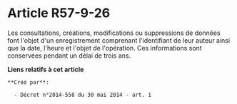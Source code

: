 # Article R57-9-26

Les consultations, créations, modifications ou suppressions de données font l'objet d'un enregistrement comprenant
l'identifiant de leur auteur ainsi que la date, l'heure et l'objet de l'opération. Ces informations sont conservées pendant
un délai de trois ans.

**Liens relatifs à cet article**

	**Créé par**:

	  - Décret n°2014-558 du 30 mai 2014 - art. 1
